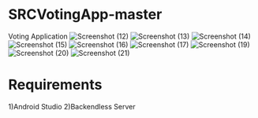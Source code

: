 # SRCVotingApp-master
Voting Application
![Screenshot (12)](https://user-images.githubusercontent.com/53896271/171406402-cecd6162-848d-4c12-ac10-883aa0f1d729.png)
![Screenshot (13)](https://user-images.githubusercontent.com/53896271/171406482-195ff5e8-f264-4b12-b3dd-300d334b7064.png)
![Screenshot (14)](https://user-images.githubusercontent.com/53896271/171406497-6604ba97-348a-4aec-b223-d8c5891d96c4.png)
![Screenshot (15)](https://user-images.githubusercontent.com/53896271/171406502-68e6d439-ca32-4b7d-9a66-ad4cc5933f47.png)
![Screenshot (16)](https://user-images.githubusercontent.com/53896271/171406506-c6f6f019-fc53-4144-99da-35b04127f512.png)
![Screenshot (17)](https://user-images.githubusercontent.com/53896271/171406512-243c6857-fb48-420b-8dfc-1f486dbbbee9.png)
![Screenshot (19)](https://user-images.githubusercontent.com/53896271/171406515-cff80894-f309-4ec4-bd49-a9c8ef764d09.png)
![Screenshot (20)](https://user-images.githubusercontent.com/53896271/171406528-b56020b4-9fe2-414e-afff-3bdf63bfd96c.png)
![Screenshot (21)](https://user-images.githubusercontent.com/53896271/171406535-b40854ea-f405-43bf-aa7e-f36a4231f2b4.png)
# Requirements
1)Android Studio
2)Backendless Server
